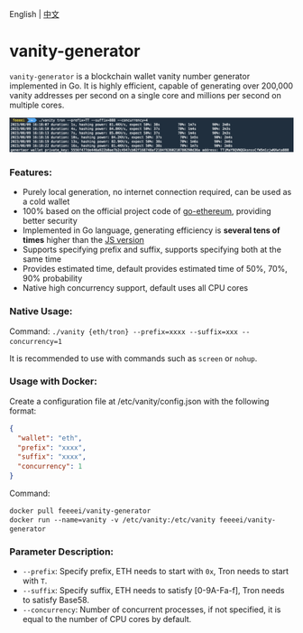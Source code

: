 English | [中文](./README_zh-CN.md)

# vanity-generator

`vanity-generator` is a blockchain wallet vanity number generator implemented in Go. It is highly efficient, capable of generating over 200,000 vanity addresses per second on a single core and millions per second on multiple cores.

![preview](images/preview.jpg)

### Features:

- Purely local generation, no internet connection required, can be used as a cold wallet
- 100% based on the official project code of [go-ethereum](https://github.com/ethereum/go-ethereum), providing better security
- Implemented in Go language, generating efficiency is <strong>several tens of times</strong> higher than the [JS version](https://vanity-eth.tk/)
- Supports specifying prefix and suffix, supports specifying both at the same time
- Provides estimated time, default provides estimated time of 50%, 70%, 90% probability
- Native high concurrency support, default uses all CPU cores

### Native Usage:
Command: `./vanity {eth/tron} --prefix=xxxx --suffix=xxx --concurrency=1`

It is recommended to use with commands such as `screen` or `nohup`.

### Usage with Docker:
Create a configuration file at /etc/vanity/config.json with the following format:
```json
{
  "wallet": "eth",
  "prefix": "xxxx",
  "suffix": "xxxx",
  "concurrency": 1
}
```
Command: 
```shell
docker pull feeeei/vanity-generator
docker run --name=vanity -v /etc/vanity:/etc/vanity feeeei/vanity-generator
```

### Parameter Description:

- `--prefix`: Specify prefix, ETH needs to start with `0x`, Tron needs to start with `T`.
- `--suffix`: Specify suffix, ETH needs to satisfy [0-9A-Fa-f], Tron needs to satisfy Base58.
- `--concurrency`: Number of concurrent processes, if not specified, it is equal to the number of CPU cores by default.